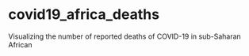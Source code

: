# covid19_africa_deaths
 Visualizing the number of reported deaths of COVID-19 in sub-Saharan African
